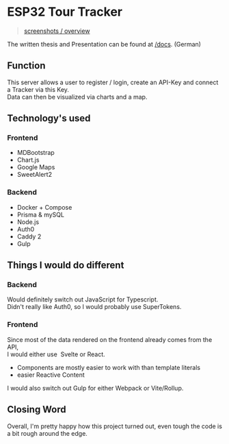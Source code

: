 # ESP32 Tour Tracker

> [screenshots / overview](https://github.com/OnlyPain-ctrl/esp32-tour-tracker/blob/main/docs/Esp32-Tour-Tracker_presentation_compressed.pdf)

The written thesis and Presentation can be found at [/docs](https://github.com/OnlyPain-ctrl/esp32-tour-tracker/tree/main/docs). (German)

## Function

This server allows a user to register / login, create an API-Key and connect a Tracker via this Key.<br/>
Data can then be visualized via charts and a map.

## Technology's used

### Frontend

- MDBootstrap
- Chart.js
- Google Maps
- SweetAlert2

### Backend

- Docker + Compose
- Prisma & mySQL
- Node.js
- Auth0
- Caddy 2
- Gulp

## Things I would do different

### Backend

Would definitely switch out JavaScript for Typescript.<br/>
Didn't really like Auth0, so I would probably use SuperTokens.

### Frontend

Since most of the data rendered on the frontend already comes from the API,<br/>
I would either use  Svelte or React.

- Components are mostly easier to work with than template literals
- easier Reactive Content

I would also switch out Gulp for either Webpack or Vite/Rollup.

## Closing Word

Overall, I'm pretty happy how this project turned out, even tough the code is a bit rough around the edge.
